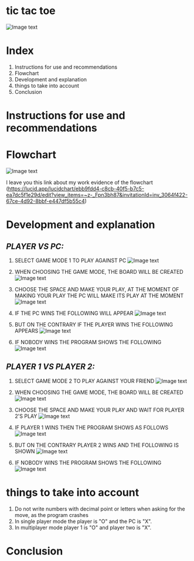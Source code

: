 # tic tac toe 
![Image text](https://github.com/UP210527/UP210527_CPP/blob/main/U3/imagenes/istockphoto-1299481774-612x612.jpg)

# Index
1. Instructions for use and recommendations
2. Flowchart
3. Development and explanation
4. things to take into account
5. Conclusion

# Instructions for use and recommendations

# Flowchart

![Image text](https://github.com/UP210527/UP210527_CPP/blob/main/U3/imagenes/Diagramas%20de%20flujo.jpg)

I leave you this link about my work evidence of the flowchart (https://lucid.app/lucidchart/ebb9fdd4-c8cb-40f5-b7c5-ea7dc5f1e29d/edit?view_items=~z-_Fpn3bh87&invitationId=inv_3064f422-67ce-4d92-8bbf-e447df5b55c4)

# Development and explanation
## *PLAYER VS PC:*
1. SELECT GAME MODE 1 TO PLAY AGAINST PC
![Image text](https://github.com/UP210527/UP210527_CPP/blob/main/U3/imagenes/modo%20de%20juego1.png)

2. WHEN CHOOSING THE GAME MODE, THE BOARD WILL BE CREATED
![Image text](https://github.com/UP210527/UP210527_CPP/blob/main/U3/imagenes/creartablero1.png)

3. CHOOSE THE SPACE AND MAKE YOUR PLAY, AT THE MOMENT OF MAKING YOUR PLAY THE PC WILL MAKE ITS PLAY AT THE MOMENT
![Image text](https://github.com/UP210527/UP210527_CPP/blob/main/U3/imagenes/playervspc.png)

4. IF THE PC WINS THE FOLLOWING WILL APPEAR
![Image text](https://github.com/UP210527/UP210527_CPP/blob/main/U3/imagenes/pcwin.png)

5. BUT ON THE CONTRARY IF THE PLAYER WINS THE FOLLOWING APPEARS
![Image text](https://github.com/UP210527/UP210527_CPP/blob/main/U3/imagenes/playerwin.png)

6. IF NOBODY WINS THE PROGRAM SHOWS THE FOLLOWING
![Image text](https://github.com/UP210527/UP210527_CPP/blob/main/U3/imagenes/empate.png)

## *PLAYER 1 VS PLAYER 2:*
1. SELECT GAME MODE 2 TO PLAY AGAINST YOUR FRIEND
![Image text](https://github.com/UP210527/UP210527_CPP/blob/main/U3/imagenes/multiju.png)

2. WHEN CHOOSING THE GAME MODE, THE BOARD WILL BE CREATED
![Image text](https://github.com/UP210527/UP210527_CPP/blob/main/U3/imagenes/creartablero1.png)

3. CHOOSE THE SPACE AND MAKE YOUR PLAY AND WAIT FOR PLAYER 2'S PLAY
![Image text](https://github.com/UP210527/UP210527_CPP/blob/main/U3/imagenes/playervspc.png)

4. IF PLAYER 1 WINS THEN THE PROGRAM SHOWS AS FOLLOWS
![Image text](https://github.com/UP210527/UP210527_CPP/blob/main/U3/imagenes/player1winmulti.png)

5. BUT ON THE CONTRARY PLAYER 2 WINS AND THE FOLLOWING IS SHOWN
![Image text](https://github.com/UP210527/UP210527_CPP/blob/main/U3/imagenes/player2win.png)

6. IF NOBODY WINS THE PROGRAM SHOWS THE FOLLOWING
![Image text](https://github.com/UP210527/UP210527_CPP/blob/main/U3/imagenes/empate.png)

# things to take into account
1. Do not write numbers with decimal point or letters when asking for the move, as the program crashes
2. In single player mode the player is "O" and the PC is "X".
3. In multiplayer mode player 1 is "O" and player two is "X".
# Conclusion

